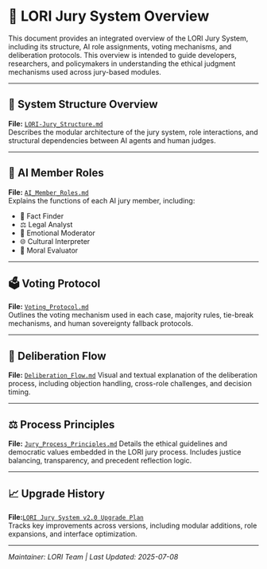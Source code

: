 # 🧭 LORI Jury System Overview

This document provides an integrated overview of the LORI Jury System, including its structure, AI role assignments, voting mechanisms, and deliberation protocols. This overview is intended to guide developers, researchers, and policymakers in understanding the ethical judgment mechanisms used across jury-based modules.

---

## 📘 System Structure Overview
**File:** [`LORI-Jury_Structure.md`](../LORI-Jury-Structure.md)    
Describes the modular architecture of the jury system, role interactions, and structural dependencies between AI agents and human judges.

---

## 🧠 AI Member Roles
**File:** [`AI_Member_Roles.md`](../../LORI-Jury-System/AI_Member_Roles.md)   
Explains the functions of each AI jury member, including:
- 🧾 Fact Finder
- ⚖️ Legal Analyst
- 💬 Emotional Moderator
- 🌐 Cultural Interpreter
- 🧭 Moral Evaluator

---

## 🗳️ Voting Protocol
**File:** [`Voting_Protocol.md`](../../LORI-Jury-System/Voting_Protocol.md)  
Outlines the voting mechanism used in each case, majority rules, tie-break mechanisms, and human sovereignty fallback protocols.

---

## 🧩 Deliberation Flow
**File:** [`Deliberation_Flow.md`](../../LORI-Jury-System/Deliberation_Flow.md)
Visual and textual explanation of the deliberation process, including objection handling, cross-role challenges, and decision timing.

---

## ⚖️ Process Principles
**File:** [`Jury_Process_Principles.md`](../../LORI-Jury-System/Jury_Process_Principles.md) 
Details the ethical guidelines and democratic values embedded in the LORI jury process. Includes justice balancing, transparency, and precedent reflection logic.

---

## 📈 Upgrade History
**File:**[`LORI Jury System v2.0 Upgrade Plan`](cases/LORI-JurySystem_v2.0_UpgradePlan.md)   
Tracks key improvements across versions, including modular additions, role expansions, and interface optimization.

---

*Maintainer: LORI Team | Last Updated: 2025-07-08*
